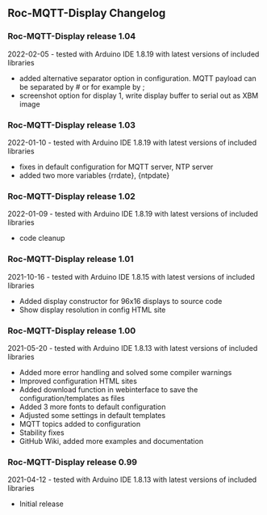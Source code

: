 ## Roc-MQTT-Display Changelog

### Roc-MQTT-Display release 1.04
2022-02-05 - tested with Arduino IDE 1.8.19 with latest versions of included libraries

-   added alternative separator option in configuration. MQTT payload can be separated by # or for example by ;
-   screenshot option for display 1, write display buffer to serial out as XBM image

### Roc-MQTT-Display release 1.03
2022-01-10 - tested with Arduino IDE 1.8.19 with latest versions of included libraries

-   fixes in default configuration for MQTT server, NTP server
-   added two more variables {rrdate}, {ntpdate}

### Roc-MQTT-Display release 1.02
2022-01-09 - tested with Arduino IDE 1.8.19 with latest versions of included libraries

-   code cleanup

### Roc-MQTT-Display release 1.01
2021-10-16 - tested with Arduino IDE 1.8.15 with latest versions of included libraries

-   Added display constructor for 96x16 displays to source code
-   Show display resolution in config HTML site

### Roc-MQTT-Display release 1.00
2021-05-20 - tested with Arduino IDE 1.8.13 with latest versions of included libraries

-   Added more error handling and solved some compiler warnings
-   Improved configuration HTML sites
-   Added download function in webinterface to save the configuration/templates as files
-   Added 3 more fonts to default configuration
-   Adjusted some settings in default templates
-   MQTT topics added to configuration
-   Stability fixes
-   GitHub Wiki, added more examples and documentation  

### Roc-MQTT-Display release 0.99
2021-04-12 - tested with Arduino IDE 1.8.13 with latest versions of included libraries

-    Initial release  
